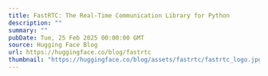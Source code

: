 ```yaml
---
title: FastRTC: The Real-Time Communication Library for Python
description: ""
summary: ""
pubDate: Tue, 25 Feb 2025 00:00:00 GMT
source: Hugging Face Blog
url: https://huggingface.co/blog/fastrtc
thumbnail: "https://huggingface.co/blog/assets/fastrtc/fastrtc_logo.jpg"
---
```


